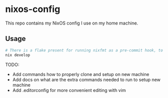# nixos-config

This repo contains my NixOS config I use on my home machine.

## Usage

```sh
# There is a flake present for running nixfmt as a pre-commit hook, to set it up run
nix develop
```

TODO:
- Add commands how to properly clone and setup on new machine
- Add docs on what are the extra commands needed to run to setup new machine
- Add .editorconfig for more convenient editing with vim

